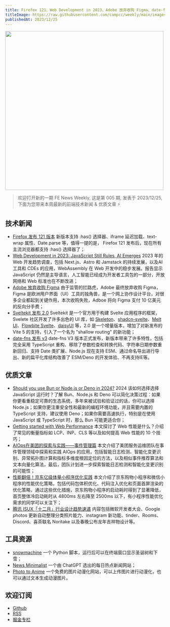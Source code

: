 ```yaml
---
title: Firefox 121、Web Development in 2023、Adobe 放弃收购 Figma、date-fns V3、Sveltekit 2
titleImage: https://raw.githubusercontent.com/campcc/weekly/main/images/weekly-005.png
publishedAt: 2023/12/25
---
```


<img src="https://raw.githubusercontent.com/campcc/weekly/main/images/weekly-005.png" width="500" />

> 欢迎打开新的一期 FE News Weekly, 这是第 005 期, 发表于 2023/12/25, 下面为您带来本周最新的前端技术新闻 & 优质文章 ⚡️

## 技术新闻

- [Firefox 发布 121 版本](https://www.mozilla.org/en-US/firefox/121.0/releasenotes/) 新版本支持 :has() 选择器、iframe 延迟加载、text-wrap 属性、Date.parse 等，值得一提的是， Firefox 121 发布后，现在所有主流浏览器都支持 :has() 选择器了；
- [Web Development in 2023: JavaScript Still Rules, AI Emerges](https://thenewstack.io/web-development-in-2023-javascript-still-rules-ai-emerges/) 2023 年的 Web 开发趋势调查，包括 Next.js、Astro 和 Jamstack 的持续发展，以及AI 工具和 CDEs 的应用，WebAssembly 在 Web 开发中的稳步发展。报告显示 JavaScript 仍然是主导语言，人工智能已经成为开发者工具包的一部分，开放网络和 Web 标准也在不断改进；
- [Adobe 放弃收购 Figma](https://www.figma.com/blog/figma-adobe-abandon-proposed-merger/) 由于监管的拦路虎，Adobe 最终放弃收购 Figma，Figma 是欧洲用户界面（UI）工具的独角兽，是一个网上协作设计平台，对很多企业都起到关键作用，本次收购失败，Adboe 将向 Figma 支付 10 亿美元的反向分手费；
- [Sveltekit 发布 2.0](https://svelte.dev/blog/sveltekit-2) Sveltekit 是一个官方用于构建 Svelte 应用程序的框架，Svelete 社区开发了许多出色的 UI 库，如 [Skeleton](https://www.skeleton.dev/)、[shadcn-svelte](https://www.shadcn-svelte.com/)、[Melt UI](https://melt-ui.com/)、[Flowbite Svelte](https://flowbite-svelte.com/)、[daisyUI](https://daisyui.com/) 等，2.0 是一个增量版本，增加了对新发布的 Vite 5 的支持，引入了一个名为 "shallow routing" 的新功能；
- [date-fns 发布 v3](https://blog.date-fns.org/v3-is-out/) date-fns V3 版本正式发布，新版本带来了许多特性，包括完全采用 TypeScript 重构、移除了参数检查和转换代码、字符串日期参数重新回归、支持 Date 类扩展、Node.js 现在支持 ESM、通过命名导出进行导出、新的扁平化库结构改善了 ESM/Deno 的开发体验、不再支持IE等。

## 优质文章

- [Should you use Bun or Node.js or Deno in 2024?](https://blog.bitsrc.io/should-you-use-bun-or-node-js-or-deno-in-2024-b7c21da085ba) 2024 该如何选择选择 JavaScript 运行时？了解 Bun、Node.js 和 Deno 可以简化决策过程：如果你更看重稳定可靠的生态系统，多年来被试验和验证过的话，你可以选择 Node.js；如果你更注重安全性和最新的编程环境功能，并且需要内置的 TypeScript 支持，建议使用 Deno；如果你需要高速执行，特别是在使用 JavaScript 或 TypeScript 时，那么 Bun 可能更适合你；
- [Getting started with Web Performance](https://www.htmhell.dev/adventcalendar/2023/14/) 本文探讨了 Web 性能是什么？介绍了常见的衡量指标如 LCP、INP、CLS 等以及如何提高 Web 性能的 10 个技巧；
- [AIOps在美团的探索与实践——事件管理篇](https://mp.weixin.qq.com/s/9U7PKSt60AbRx7Ngud0Qxg) 本文介绍了美团服务运维团队在事件管理领域中探索和实践 AIOps 的应用，包括智能日志检测、智能化变更识别、异常拓扑图计算和指标多维度根因定位的方法，以及相似事件推荐算法和文本向量化算法，最后，团队计划进一步探索智能日志检测和智能化变更识别的可能性；
- [性能翻倍！京东亿级体量小程序优化实践](https://mp.weixin.qq.com/s/jK2j281Ymo2vimY8DyL6pw) 本文介绍了京东购物小程序和微信小程序的性能优化策略，包括代码包体积优化、代码注入优化和页面首屏渲染的优化策略，通过这些优化措施，京东购物小程序的启动耗时得到了显著降低，首页整体冷启动耗时从 4800ms 左右降至 2500ms 以下，有小程序性能优化需求的同学可以关注下；
- [腾讯 ISUX「十二月」行业设计趋势速递](https://mp.weixin.qq.com/s/NtUdzl9-9bP6wxsT1nbXPw) 内容包括微软开发者大会、Google photos 更新自动整理分类照片能力、instagram 新功能、tinder、Rooms、Discord、喜茶联名 Noritake 以及春晚公布龙年吉祥物设计等。

## 工具资源

- [snowmachine](https://github.com/sontek/snowmachine) 一个 Python 脚本，运行后可以在终端窗口显示圣诞树和下雪；
- [News Minimalist](https://www.newsminimalist.com/) 一个由 ChatGPT 选出的每日热点新闻网站；
- [Photo to Anime](https://photo-to-anime.com/en) 一个免费的图片动漫化网站，可以上传图片进行动漫化，也可以通过文本生成动漫图片。

## 欢迎订阅

- [Github](https://github.com/campcc/weekly)
- [RSS](https://campcc.github.io/weekly/public/rss.xml)
- [掘金专栏](https://juejin.cn/column/7304558952179023908)
